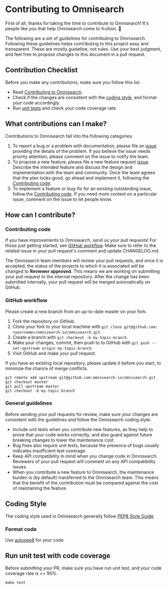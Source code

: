 # Contributing to Omnisearch

First of all, thanks for taking the time to contribute to Omnisearch! It's people like you that help Omnisearch come to fruition. :tada:

The following are a set of guidelines for contributing to Omnisearch. Following these guidelines helps contributing to this project easy and transparent. These are mostly guideline, not rules. Use your best judgment, and feel free to propose changes to this document in a pull request.

## Contribution Checklist

Before you make any contributions, make sure you follow this list.

- Read [Contributing to Omnisearch](CONTRIBUTING.md).
- Check if the changes are consistent with the [coding style](CONTRIBUTING.md#coding-style), and format your code accordingly.
- Run [unit tests](CONTRIBUTING.md#run-unit-test-with-code-coverage) and check your code coverage rate.

## What contributions can I make?

Contributions to Omnisearch fall into the following categories.

1. To report a bug or a problem with documentation, please file an [issue](https://github.com/omnisearch-io/omnisearch/issues/new/choose) providing the details of the problem. If you believe the issue needs priority attention, please comment on the issue to notify the team.
2. To propose a new feature, please file a new feature request [issue](https://github.com/omnisearch-io/omnisearch/issues/new/choose). Describe the intended feature and discuss the design and implementation with the team and community. Once the team agrees that the plan looks good, go ahead and implement it, following the [Contributing code](CONTRIBUTING.md#contributing-code).
3. To implement a feature or bug-fix for an existing outstanding issue, follow the [Contributing code](CONTRIBUTING.md#contributing-code). If you need more context on a particular issue, comment on the issue to let people know.

## How can I contribute?

### Contributing code

If you have improvements to Omnisearch, send us your pull requests! For those just getting started, see [GitHub workflow](#github-workflow). Make sure to refer to the related issue in your pull request's comment and update CHANGELOG.md.

The Omnisearch team members will review your pull requests, and once it is accepted, the status of the projects to which it is associated will be changed to **Reviewer approved**. This means we are working on submitting your pull request to the internal repository. After the change has been submitted internally, your pull request will be merged automatically on GitHub.

### GitHub workflow

Please create a new branch from an up-to-date master on your fork.

1. Fork the repository on GitHub.
2. Clone your fork to your local machine with `git clone git@github.com:<yourname>/omnisearch-io/omnisearch.git`.
3. Create a branch with `git checkout -b my-topic-branch`.
4. Make your changes, commit, then push to to GitHub with `git push --set-upstream origin my-topic-branch`.
5. Visit GitHub and make your pull request.

If you have an existing local repository, please update it before you start, to minimize the chance of merge conflicts.

```shell
git remote add upstream git@github.com:omnisearch-io/omnisearch.git
git checkout master
git pull upstream master
git checkout -b my-topic-branch
```

### General guidelines

Before sending your pull requests for review, make sure your changes are consistent with the guidelines and follow the Omnisearch coding style.

- Include unit tests when you contribute new features, as they help to prove that your code works correctly, and also guard against future breaking changes to lower the maintenance cost.
- Bug fixes also require unit tests, because the presence of bugs usually indicates insufficient test coverage.
- Keep API compatibility in mind when you change code in Omnisearch. Reviewers of your pull request will comment on any API compatibility issues.
- When you contribute a new feature to Omnisearch, the maintenance burden is (by default) transferred to the Omnisearch team. This means that the benefit of the contribution must be compared against the cost of maintaining the feature.


## Coding Style
The coding style used in Omnisearch generally follow [PEP8 Style Guide](https://www.python.org/dev/peps/pep-0008/)


### Format code
Use [autopep8](https://github.com/hhatto/autopep8) for your code

## Run unit test with code coverage

Before submitting your PR, make sure you have run unit test, and your code coverage rate is >= 90%.


```shell
make test
```
